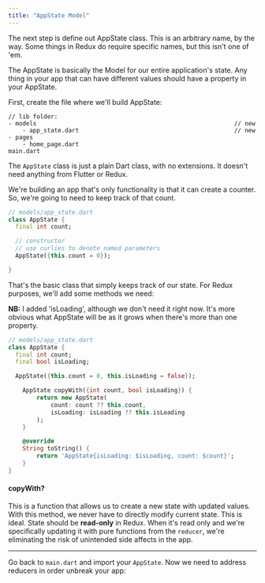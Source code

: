 ```yaml
---
title: "AppState Model"
---
```


The next step is define out AppState class. This is an arbitrary name, by the way. Some things in Redux do require specific names, but this isn't one of 'em.

The AppState is basically the Model for our entire application's state. Any thing in your app that can have different values should have a property in your AppState.

First, create the file where we'll build AppState:

```
// lib folder:
- models                                                        // new
    - app_state.dart                                            // new
- pages
    - home_page.dart
main.dart
```

The `AppState` class is just a plain Dart class, with no extensions. It doesn't need anything from Flutter or Redux.

We're building an app that's only functionality is that it can create a counter. So, we're going to need to keep track of that count.

```dart
// models/app_state.dart
class AppState {
  final int count;

  // constructor
  // use curlies to denote named parameters
  AppState({this.count = 0});

}
```

That's the basic class that simply keeps track of our state. For Redux purposes, we'll add some methods we need:

**NB:** I added 'isLoading', although we don't need it right now. It's more obvious what AppState will be as it grows when there's more than one property.

```dart
// models/app_state.dart
class AppState {
  final int count;
  final bool isLoading;

  AppState({this.count = 0, this.isLoading = false});

	AppState copyWith({int count, bool isLoading}) {
		return new AppState(
			count: count ?? this.count,
			isLoading: isLoading ?? this.isLoading
		);
	}

	@override
	String toString() {
		return 'AppState{isLoading: $isLoading, count: $count}';
	}
}
```

#### copyWith?

This is a function that allows us to create a new state with updated values. With this method, we never have to directly modify current state. This is ideal. State should be **read-only** in Redux. When it's read only and we're specifically updating it with pure functions from the `reducer`, we're eliminating the risk of unintended side affects in the app.

---

Go back to `main.dart` and import your `AppState`. Now we need to address reducers in order unbreak your app:
